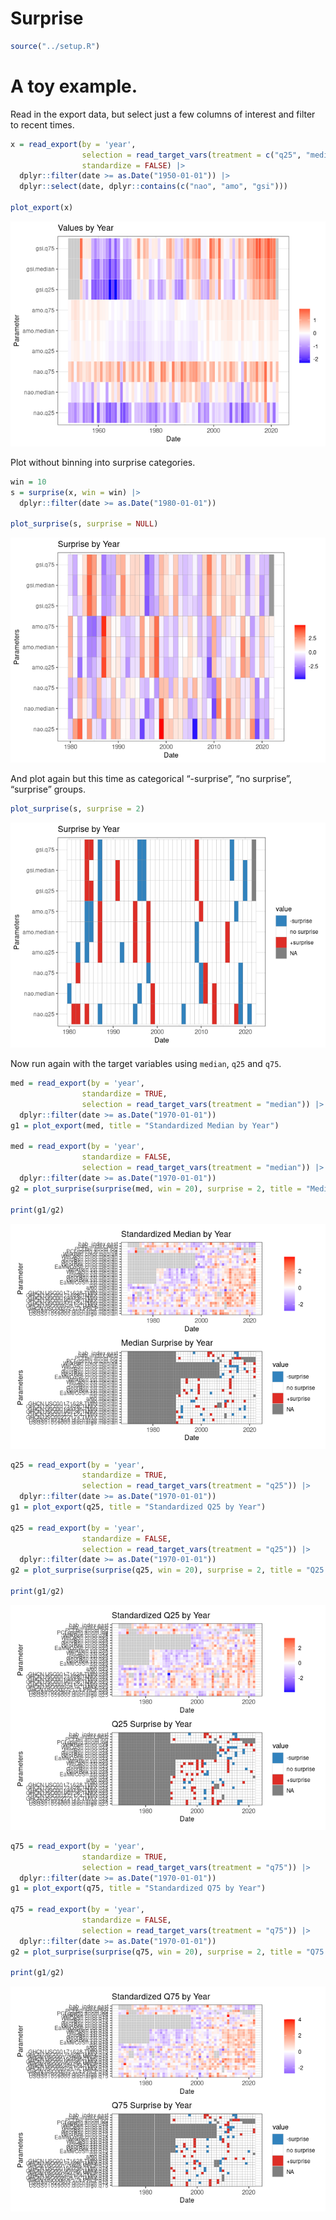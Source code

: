 Surprise
================

``` r
source("../setup.R")
```

# A toy example.

Read in the export data, but select just a few columns of interest and
filter to recent times.

``` r
x = read_export(by = 'year', 
                selection = read_target_vars(treatment = c("q25", "median", "q75")),
                standardize = FALSE) |>
  dplyr::filter(date >= as.Date("1950-01-01")) |>
  dplyr::select(date, dplyr::contains(c("nao", "amo", "gsi"))) 

plot_export(x)
```

![](README-surprise_files/figure-gfm/unnamed-chunk-2-1.png)<!-- -->

Plot without binning into surprise categories.

``` r
win = 10
s = surprise(x, win = win) |>
  dplyr::filter(date >= as.Date("1980-01-01"))

plot_surprise(s, surprise = NULL)
```

![](README-surprise_files/figure-gfm/unnamed-chunk-3-1.png)<!-- -->

And plot again but this time as categorical “-surprise”, “no surprise”,
“surprise” groups.

``` r
plot_surprise(s, surprise = 2)
```

![](README-surprise_files/figure-gfm/unnamed-chunk-4-1.png)<!-- -->

Now run again with the target variables using `median`, `q25` and `q75`.

``` r
med = read_export(by = 'year', 
                standardize = TRUE, 
                selection = read_target_vars(treatment = "median")) |>
  dplyr::filter(date >= as.Date("1970-01-01"))
g1 = plot_export(med, title = "Standardized Median by Year")

med = read_export(by = 'year', 
                standardize = FALSE, 
                selection = read_target_vars(treatment = "median")) |>
  dplyr::filter(date >= as.Date("1970-01-01"))
g2 = plot_surprise(surprise(med, win = 20), surprise = 2, title = "Median Surprise by Year")

print(g1/g2)
```

![](README-surprise_files/figure-gfm/unnamed-chunk-5-1.png)<!-- -->

``` r
q25 = read_export(by = 'year', 
                standardize = TRUE, 
                selection = read_target_vars(treatment = "q25")) |>
  dplyr::filter(date >= as.Date("1970-01-01"))
g1 = plot_export(q25, title = "Standardized Q25 by Year")

q25 = read_export(by = 'year', 
                standardize = FALSE, 
                selection = read_target_vars(treatment = "q25")) |>
  dplyr::filter(date >= as.Date("1970-01-01"))
g2 = plot_surprise(surprise(q25, win = 20), surprise = 2, title = "Q25 Surprise by Year")

print(g1/g2)
```

![](README-surprise_files/figure-gfm/unnamed-chunk-6-1.png)<!-- -->

``` r
q75 = read_export(by = 'year', 
                standardize = TRUE, 
                selection = read_target_vars(treatment = "q75")) |>
  dplyr::filter(date >= as.Date("1970-01-01"))
g1 = plot_export(q75, title = "Standardized Q75 by Year")

q75 = read_export(by = 'year', 
                standardize = FALSE, 
                selection = read_target_vars(treatment = "q75")) |>
  dplyr::filter(date >= as.Date("1970-01-01"))
g2 = plot_surprise(surprise(q75, win = 20), surprise = 2, title = "Q75 Surprise by Year")

print(g1/g2)
```

![](README-surprise_files/figure-gfm/unnamed-chunk-7-1.png)<!-- -->
